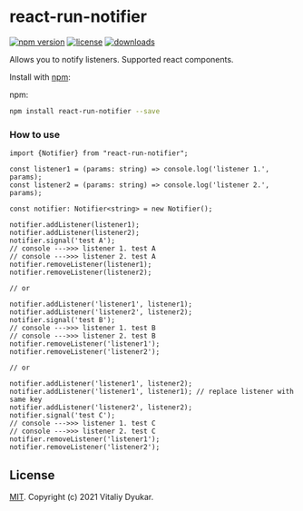 react-run-notifier
===========

[![npm version][npm-image]][npm-url] [![license][license-image]][license-url] [![downloads][downloads-image]][downloads-url]

Allows you to notify listeners. Supported react components.

Install with [npm](https://www.npmjs.com/):

npm:
```sh
npm install react-run-notifier --save
```

### How to use

```tsx
import {Notifier} from "react-run-notifier";

const listener1 = (params: string) => console.log('listener 1.', params);
const listener2 = (params: string) => console.log('listener 2.', params);

const notifier: Notifier<string> = new Notifier();

notifier.addListener(listener1);
notifier.addListener(listener2);
notifier.signal('test A');
// console --->>> listener 1. test A
// console --->>> listener 2. test A
notifier.removeListener(listener1);
notifier.removeListener(listener2);

// or

notifier.addListener('listener1', listener1);
notifier.addListener('listener2', listener2);
notifier.signal('test B');
// console --->>> listener 1. test B
// console --->>> listener 2. test B
notifier.removeListener('listener1');
notifier.removeListener('listener2');

// or

notifier.addListener('listener1', listener2);
notifier.addListener('listener1', listener1); // replace listener with same key
notifier.addListener('listener2', listener2);
notifier.signal('test C');
// console --->>> listener 1. test C
// console --->>> listener 2. test C
notifier.removeListener('listener1');
notifier.removeListener('listener2');

```

## License

[MIT](LICENSE). Copyright (c) 2021 Vitaliy Dyukar.

[npm-image]: https://img.shields.io/npm/v/react-run-notifier.svg?style=flat-square
[npm-url]: https://npmjs.org/package/react-run-notifier
[license-image]: https://img.shields.io/npm/l/react-run-notifier.svg?style=flat-square
[license-url]: https://npmjs.org/package/react-run-notifier
[downloads-image]: http://img.shields.io/npm/dm/react-run-notifier.svg?style=flat-square
[downloads-url]: https://npmjs.org/package/react-run-notifier
